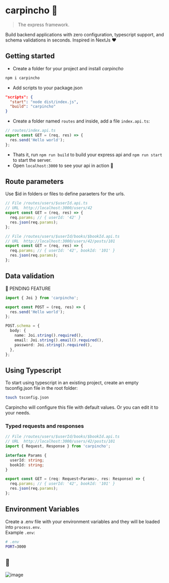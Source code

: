 # carpincho 🧉

> The express framework.

Build backend applications with zero configuration, typescript support, and schema validations in seconds. Inspired in NextJs ♥

## Getting started
- Create a folder for your project and install *carpincho*
```bash
npm i carpincho
```
- Add scripts to your package.json
```json
"scripts": {
  "start": "node dist/index.js",
  "build": "carpincho"
}
```

- Create a folder named `routes` and inside, add a file `index.api.ts`:

```typescript
// routes/index.api.ts
export const GET = (req, res) => {
  res.send('Hello world');
};
```
- Thats it, run `npm run build` to build your express api and `npm run start` to start the server.
- Open `localhost:3000` to see your api in action 🚀

## Route parameters
Use $id in folders or files to define paraeters for the urls.

```typescript
// File /routes/users/$userId.api.ts
// URL  http://localhost:3000/users/42
export const GET = (req, res) => {
  req.params; // { userId: '42' }
  res.json(req.params);
};
```

```typescript
// File /routes/users/$userId/books/$bookId.api.ts
// URL  http://localhost:3000/users/42/posts/101
export const GET = (req, res) => {
  req.params; // { userId: '42', bookId: '101' }
  res.json(req.params);
};
```

## Data validation

🚧 PENDING FEATURE
```typescript
import { Joi } from 'carpincho';

export const POST = (req, res) => {
  res.send('Hello world');
};

POST.schema = {
  body: {
    name: Joi.string().required(),
    email: Joi.string().email().required(),
    password: Joi.string().required(),
  },
};
```

## Using Typescript
To start using typescript in an existing project, create an empty tsconfig.json file in the root folder:
```bash
touch tsconfig.json
```
Carpincho will configure this file with default values. Or you can edit it to your needs.

### Typed requests and responses
```typescript
// File /routes/users/$userId/books/$bookId.api.ts
// URL  http://localhost:3000/users/42/posts/101
import { Request, Response } from 'carpincho';

interface Params {
  userId: string;
  bookId: string;
}

export const GET = (req: Request<Params>, res: Response) => {
  req.params; // { userId: '42', bookId: '101' }
  res.json(req.params);
};
```

## Environment Variables
Create a .env file with your environment variables and they will be loaded into `process.env`. <br>
Example `.env`:
```bash
# .env
PORT=3000
```

## 🧉
![image](https://user-images.githubusercontent.com/29680544/164913155-3f32ac1b-28d8-4bb9-998e-083e5272a2be.png)
